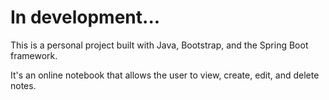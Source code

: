 # In development...
This is a personal project built with Java, Bootstrap, and the Spring Boot framework.

It's an online notebook that allows the user to view, create, edit, and delete notes.
